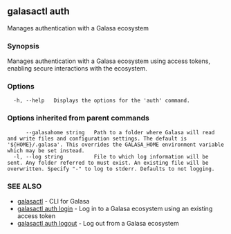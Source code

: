 ## galasactl auth

Manages authentication with a Galasa ecosystem

### Synopsis

Manages authentication with a Galasa ecosystem using access tokens, enabling secure interactions with the ecosystem.

### Options

```
  -h, --help   Displays the options for the 'auth' command.
```

### Options inherited from parent commands

```
      --galasahome string   Path to a folder where Galasa will read and write files and configuration settings. The default is '${HOME}/.galasa'. This overrides the GALASA_HOME environment variable which may be set instead.
  -l, --log string          File to which log information will be sent. Any folder referred to must exist. An existing file will be overwritten. Specify "-" to log to stderr. Defaults to not logging.
```

### SEE ALSO

* [galasactl](galasactl.md)	 - CLI for Galasa
* [galasactl auth login](galasactl_auth_login.md)	 - Log in to a Galasa ecosystem using an existing access token
* [galasactl auth logout](galasactl_auth_logout.md)	 - Log out from a Galasa ecosystem

